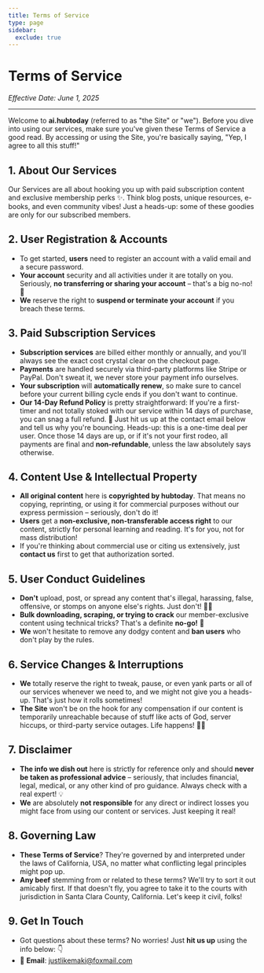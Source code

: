```yaml
---
title: Terms of Service
type: page
sidebar:
  exclude: true
---
```

# Terms of Service

*Effective Date: June 1, 2025*

---

Welcome to **ai.hubtoday** (referred to as "the Site" or "we"). Before you dive into using our services, make sure you've given these Terms of Service a good read. By accessing or using the Site, you're basically saying, "Yep, I agree to all this stuff!"

## 1. About Our Services
Our Services are all about hooking you up with paid subscription content and exclusive membership perks ✨. Think blog posts, unique resources, e-books, and even community vibes! Just a heads-up: some of these goodies are only for our subscribed members.

## 2. User Registration & Accounts
*   To get started, **users** need to register an account with a valid email and a secure password.
*   **Your account** security and all activities under it are totally on you. Seriously, **no transferring or sharing your account** – that's a big no-no! 🚫
*   **We** reserve the right to **suspend or terminate your account** if you breach these terms.

## 3. Paid Subscription Services
*   **Subscription services** are billed either monthly or annually, and you'll always see the exact cost crystal clear on the checkout page.
*   **Payments** are handled securely via third-party platforms like Stripe or PayPal. Don't sweat it, we never store your payment info ourselves.
*   **Your subscription** will **automatically renew**, so make sure to cancel before your current billing cycle ends if you don't want to continue.
*   **Our 14-Day Refund Policy** is pretty straightforward: If you're a first-timer and not totally stoked with our service within 14 days of purchase, you can snag a full refund. 💸 Just hit us up at the contact email below and tell us why you're bouncing. Heads-up: this is a one-time deal per user. Once those 14 days are up, or if it's not your first rodeo, all payments are final and **non-refundable**, unless the law absolutely says otherwise.

## 4. Content Use & Intellectual Property
*   **All original content** here is **copyrighted by hubtoday**. That means no copying, reprinting, or using it for commercial purposes without our express permission – seriously, don't do it!
*   **Users** get a **non-exclusive, non-transferable access right** to our content, strictly for personal learning and reading. It's for you, not for mass distribution!
*   If you're thinking about commercial use or citing us extensively, just **contact us** first to get that authorization sorted.

## 5. User Conduct Guidelines
*   **Don't** upload, post, or spread any content that's illegal, harassing, false, offensive, or stomps on anyone else's rights. Just don't! 🙅‍♀️
*   **Bulk downloading, scraping, or trying to crack** our member-exclusive content using technical tricks? That's a definite **no-go!** 🛑
*   **We** won't hesitate to remove any dodgy content and **ban users** who don't play by the rules.

## 6. Service Changes & Interruptions
*   **We** totally reserve the right to tweak, pause, or even yank parts or all of our services whenever we need to, and we might not give you a heads-up. That's just how it rolls sometimes!
*   **The Site** won't be on the hook for any compensation if our content is temporarily unreachable because of stuff like acts of God, server hiccups, or third-party service outages. Life happens! 🤷‍♀️

## 7. Disclaimer
*   **The info we dish out** here is strictly for reference only and should **never be taken as professional advice** – seriously, that includes financial, legal, medical, or any other kind of pro guidance. Always check with a real expert! 💡
*   **We** are absolutely **not responsible** for any direct or indirect losses you might face from using our content or services. Just keeping it real!

## 8. Governing Law
*   **These Terms of Service**? They're governed by and interpreted under the laws of California, USA, no matter what conflicting legal principles might pop up.
*   **Any beef** stemming from or related to these terms? We'll try to sort it out amicably first. If that doesn't fly, you agree to take it to the courts with jurisdiction in Santa Clara County, California. Let's keep it civil, folks!

## 9. Get In Touch
*   Got questions about these terms? No worries! Just **hit us up** using the info below: 👇
*   📧 **Email**: [justlikemaki@foxmail.com](mailto:justlikemaki@foxmail.com)